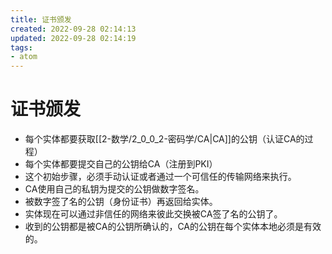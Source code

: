 ```yaml
---
title: 证书颁发
created: 2022-09-28 02:14:13
updated: 2022-09-28 02:14:19
tags: 
- atom
---
```


# 证书颁发

- 每个实体都要获取[[2-数学/2_0_0_2-密码学/CA|CA]]的公钥（认证CA的过程）
- 每个实体都要提交自己的公钥给CA（注册到PKI）
- 这个初始步骤，必须手动认证或者通过一个可信任的传输网络来执行。
- CA使用自己的私钥为提交的公钥做数字签名。
- 被数字签了名的公钥（身份证书）再返回给实体。
- 实体现在可以通过非信任的网络来彼此交换被CA签了名的公钥了。
- 收到的公钥都是被CA的公钥所确认的，CA的公钥在每个实体本地必须是有效的。
